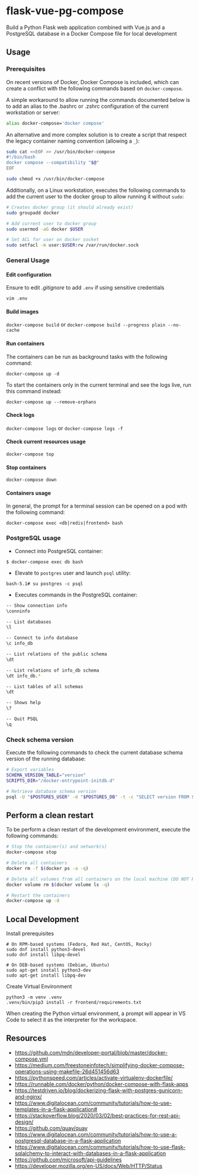# flask-vue-pg-compose

Build a Python Flask web application combined with Vue.js and a PostgreSQL database in a Docker Compose file for local development


## Usage

### Prerequisites

On recent versions of Docker, Docker Compose is included, which can create a conflict with the following commands based on `docker-compose`.

A simple workaround to allow running the commands documented below is to add an alias to the .bashrc or .zshrc configuration of the current workstation or server:

```bash
alias docker-compose='docker compose'
```

An alternative and more complex solution is to create a script that respect the legacy container naming convention (allowing a `_`):

```bash
sudo cat <<EOF >> /usr/bin/docker-compose
#!/bin/bash
docker compose --compatibility "$@"
EOF

sudo chmod +x /usr/bin/docker-compose
```

Additionally, on a Linux workstation, executes the following commands to add the current user to the docker group to allow running it without `sudo`:

```bash
# Creates docker group (it should already exist)
sudo groupadd docker

# Add current user to docker group
sudo usermod -aG docker $USER

# Set ACL for user on docker socket
sudo setfacl -m user:$USER:rw /var/run/docker.sock
```

### General Usage

#### Edit configuration

Ensure to edit *.gitignore* to add `.env` if using sensitive credentials

`vim .env`

#### Build images

`docker-compose build` or `docker-compose build --progress plain --no-cache`

#### Run containers

The containers can be run as background tasks with the following command:

`docker-compose up -d`

To start the containers only in the current terminal and see the logs live, run this command instead:

`docker-compose up --remove-orphans`

#### Check logs

`docker-compose logs` or `docker-compose logs -f`

#### Check current resources usage

`docker-compose top`

#### Stop containers

`docker-compose down`

#### Containers usage

In general, the prompt for a terminal session can be opened on a pod with the following command:

`docker-compose exec <db|redis|frontend> bash`

### PostgreSQL usage

* Connect into PostgreSQL container:

`$ docker-compose exec db bash`

* Elevate to `postgres` user and launch `psql` utility:

`bash-5.1# su postgres -c psql`

* Executes commands in the PostgreSQL container:

```bash
-- Show connection info
\conninfo

-- List databases
\l

-- Connect to info database
\c info_db

-- List relations of the public schema
\dt

-- List relations of info_db schema
\dt info_db.*

-- List tables of all schemas
\dt

-- Shows help
\?

-- Quit PSQL
\q
```

### Check schema version

Execute the following commands to check the current database schema version of the running database:

```bash
# Export variables
SCHEMA_VERSION_TABLE="version"
SCRIPTS_DIR="/docker-entrypoint-initdb.d"

# Retrieve database schema version
psql -U "$POSTGRES_USER" -d "$POSTGRES_DB" -t -c "SELECT version FROM $SCHEMA_VERSION_TABLE"
```

## Perform a clean restart

To be perform a clean restart of the development environment, execute the following commands:

```bash
# Stop the container(s) and network(s)
docker-compose stop

# Delete all containers
docker rm -f $(docker ps -a -q)

# Delete all volumes from all containers on the local machine (DO NOT RUN IN PRODUCTION)
docker volume rm $(docker volume ls -q)

# Restart the containers
docker-compose up -d
```

## Local Development

Install prerequisites

```
# On RPM-based systems (Fedora, Red Hat, CentOS, Rocky)
sudo dnf install python3-devel
sudo dnf install libpq-devel

# On DEB-based systems (Debian, Ubuntu)
sudo apt-get install python3-dev
sudo apt-get install libpq-dev
```

Create Virtual Environment

```
python3 -m venv .venv
.venv/bin/pip3 install -r frontend/requirements.txt 
```

When creating the Python virtual environment, a prompt will appear in VS Code to select it as the interpreter for the workspace.

## Resources

* <https://github.com/mdn/developer-portal/blob/master/docker-compose.yml>
* <https://medium.com/freestoneinfotech/simplifying-docker-compose-operations-using-makefile-26d451456d63>
* <https://pythonspeed.com/articles/activate-virtualenv-dockerfile/>
* <https://runnable.com/docker/python/docker-compose-with-flask-apps>
* <https://testdriven.io/blog/dockerizing-flask-with-postgres-gunicorn-and-nginx/>
* <https://www.digitalocean.com/community/tutorials/how-to-use-templates-in-a-flask-application#>
* <https://stackoverflow.blog/2020/03/02/best-practices-for-rest-api-design/>
* <https://github.com/quay/quay>
* <https://www.digitalocean.com/community/tutorials/how-to-use-a-postgresql-database-in-a-flask-application>
* <https://www.digitalocean.com/community/tutorials/how-to-use-flask-sqlalchemy-to-interact-with-databases-in-a-flask-application>
* <https://github.com/microsoft/api-guidelines>
* <https://developer.mozilla.org/en-US/docs/Web/HTTP/Status>
